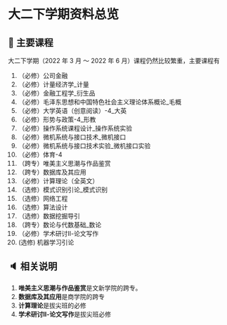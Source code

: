 # 大二下学期资料总览

## :book: 主要课程

大二下学期（2022 年 3 月 ～ 2022 年 6 月）课程仍然比较繁重，主要课程有

1. （必修）公司金融
2. （必修）计量经济学_计量
3. （必修）金融工程学_衍生品
4. （必修）毛泽东思想和中国特色社会主义理论体系概论_毛概
5. （必修）大学英语（创意阅读）-4_大英
6. （必修）形势与政策-4_形教
7. （必修）操作系统课程设计_操作系统实验
8. （必修）微机系统与接口技术_微机接口
9. （必修）微机系统与接口技术实验_微机接口实验
10. （必修）体育-4
11. （跨专）唯美主义思潮与作品鉴赏
12. （跨专）数据库及其应用
13. （必修）计算理论（全英文）
14. （选修）模式识别引论_模式识别
15. （选修）网络工程
16. （选修）算法设计
17. （选修）数据挖掘导引
18. （跨专）数论与代数基础_数论
19. （必修）学术研讨Ⅱ-论文写作
20.  (选修) 机器学习引论

## :speaker: 相关说明

1. **唯美主义思潮与作品鉴赏**是文新学院的跨专。
1. **数据库及其应用**是商学院的跨专
3. **计算理论**是拔尖班的必修
4. **学术研讨Ⅱ-论文写作**是拔尖班必修
